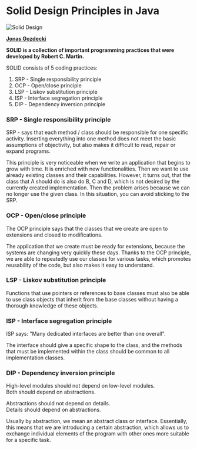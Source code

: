 # Solid Design Principles in Java
![Solid Design ](https://img.shields.io/badge/Solid_Design-Principles--in--Java-green.svg?longCache=true&style=for-the-badge)

**[Jonas Gozdecki](https://github.com/jonasgozdecki/solid)**


**SOLID is a collection of important programming practices that were developed by Robert C. Martin.**

SOLID consists of 5 coding practices:

1. SRP - Single responsibility principle
2. OCP - Open/close principle
3. LSP - Liskov substitution principle
4. ISP - Interface segregation principle
5. DIP - Dependency inversion principle

### SRP - Single responsibility principle

SRP - says that each method / class should be responsible for one specific activity. Inserting everything into one method does not meet the basic assumptions of objectivity, but also makes it difficult to read, repair or expand programs.

This principle is very noticeable when we write an application that begins to grow with time. It is enriched with new functionalities. Then we want to use already existing classes and their capabilities. However, it turns out, that the class that A should do is also do B, C and D, which is not desired by the currently created implementation. Then the problem arises because we can no longer use the given class. In this situation, you can avoid sticking to the SRP.

### OCP - Open/close principle

The OCP principle says that the classes that we create are open to extensions and closed to modifications.

The application that we create must be ready for extensions, because the systems are changing very quickly these days. Thanks to the OCP principle, we are able to repeatedly use our classes for various tasks, which promotes reusability of the code, but also makes it easy to understand.

### LSP - Liskov substitution principle

Functions that use pointers or references to base classes must also be able to use class objects that inherit from the base classes without having a thorough knowledge of these objects.

### ISP - Interface segregation principle

ISP says: "Many dedicated interfaces are better than one overall".

The interface should give a specific shape to the class, and the methods that must be implemented within the class should be common to all implementation classes.

### DIP - Dependency inversion principle

High-level modules should not depend on low-level modules.<br>
Both should depend on abstractions.

Abstractions should not depend on details.<br>
Details should depend on abstractions.

Usually by abstraction, we mean an abstract class or interface. Essentially, this means that we are introducing a certain abstraction, which allows us to exchange individual elements of the program with other ones more suitable for a specific task.
